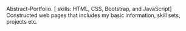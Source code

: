 Abstract-Portfolio. [ skills: HTML, CSS, Bootstrap, and JavaScript]
Constructed web pages that includes my basic information, skill sets, projects etc.
